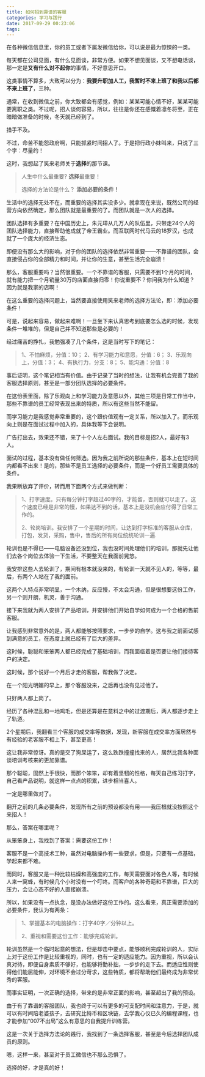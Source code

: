 ```yaml
---
title: 如何招到靠谱的客服
categories: 学习与践行
date: 2017-09-29 00:23:06
tags:
---
```

在各种微信信息里，你的员工或者下属发微信给你，可以说是最为惊悚的一类。

每天都在公司见面，有什么见面谈，非常方便。如果不想见面谈，又不想电话谈，那一定是**又有什么对不起你**的事情，不好意思开口。

这类事情不算多，大致可以分为：**我要升职加人工，我暂时不来上班了和我以后都不来上班了**，三种。

通常，在收到微信之前，你大致都会有感觉，例如：某某可能心情不好，某某可能要离职之类。不过呢，招人谈何容易，所以，往往是你还在感慨着凛冬将至，正在暗暗做准备的时候，冬天就已经到了。

措手不及。
<!--more-->
不过，命苦不能怨政府啊，只能抓紧时间招人了。于是把行政小妹叫来，只说了三个字：尽量约！

这时，我想起了笑来老师关于**选择**的那节课。

> 人生中什么最重要?
**选择**最重要！
>
>选择的方法论是什么？
**添加必要的条件！**

生活中的选择无处不在，而重要的选择其实没多少。就拿现在来说，既然公司的经营方向依然确定，那么团队就是最重要的了。而团队就是一次人的选择。

团队选择有多重要？在中国历史上，朱元璋从几万人的队伍里，只带走24个人的团队选择能力，直接帮助他成就了帝王霸业。而互联网时代马云的18罗汉，也成就了一个庞大的经济生态。

即便没有那么大的影响，对于你的团队的选择依然非常重要——不靠谱的团队，会直接侵占你的全部精力和时间，并让你的生意，甚至生活完全崩溃！

那么，客服重要吗？当然很重要。一个不靠谱的客服，只需要不到1个月的时间，就有能力把一个月销量30万的店面直接归零！你说重要不？你问我为什么知道？因为就是我家的店啊！

在这么重要的选择问题上，当然要直接使用笑来老师的选择方法论，即：添加必要条件！

可是，说起来容易，做起来难啊！一旦坐下来认真思考到底要怎么选的时候，发现条件一堆堆的，但是自己并不知道那些是必要的！

经过痛苦的挣扎，我勉强凑了几个条件，这是当时写下的笔记：

> 1、不怕麻烦，分值：10；
2、有学习能力和意愿，分值：6；
3、乐观向上，分值：3；
4、有执行力，分支：8；
5、能沟通：分值：8

事后证明，这个笔记相当有价值。由于记录了当时的想法，让我有机会完善了我的客服选择原则，甚至是一部分团队选择的必要条件。

在这份表里面，除了乐观向上和学习能力及意愿以外，其他三项是日常工作当中，那些不靠谱的员工经常表现出来的特质，所以有这些当然不能留。

而学习能力是我感觉非常重要的，这个跟价值观有一定关系，所以加入了。而乐观向上则是在面试过程中加入的，具体我等下会说明。

广告打出去，效果还不错，来了十个人左右面试。我的目标是招2人，最好有3人。

面试的过程，基本没有做任何筛选。因为我之前所说的那些条件，基本上在短时间内都看不出来！是的，那些不是员工选择的必要条件，而是一个好员工需要具体的条件。

我果断放弃了评价，转而用下面两个方式来做判断：

> 1、打字速度。只有每分钟打字超过40字的，才能留，否则就可以走了。这个速度已经是非常的慢，如果达不到的话，基本上是没机会应付得了日常工作的。
> 
> 2、轮岗培训。我安排了一个星期的时间，让达到打字标准的客服从仓库，打包，发货，采购，售中，售后的所有岗位统统轮训一遍.

轮训也是不得已——电脑设备还没到位，我也没时间处理他们的培训，那就先让他们去各个岗位去体验一下生活，不要整天在我面前晃悠。

我安排这些人去轮训了，期间有根本就没来的，有轮训一天就不见人的，等等，最后，有两个人站在了我的面前。

这两个人特点非常明显，一个木纳，反应慢，不太会沟通，但是很想要这份工作，另一个则开朗，机灵，善于沟通。

接下来我就为两人安排了产品培训，并安排他们开始自学如何成为一个合格的售前客服。

让我感到非常意外的是，两人都能够按照要求，一步步的自学。这与我之前面试感到满意的员工，在态度上就已经有了巨大的差异。

这时候，聪聪和笨笨两人都已经完成了基础培训，而我面临着是否要让他们接待客户的决定。

这时候，那个说好一个月后才走的客服，帮我做了决定。

在一个阳光明媚的早上，那个客服没来，之后再也没有见过他了。

只好两人都上岗了。

经历了各种混乱和一地鸡毛，但是还算是在意料之中的过渡期后，两人都逐步走上了轨道。

2个星期后，我翻看三个客服的成交率等数据，发现，新客服在成交率方面居然与有经验的老客服不相上下，甚至更高！

这让我非常惊讶。真的是交了狗屎运了，这么跌跌撞撞找来的人，居然比我各种面谈培训考核来的更加靠谱。

那个聪聪，固然上手很快，而那个笨笨，却有着坚韧的性格，每天自己练习打字，自己看产品说明，就这样一点点的积累，进步相当喜人。

一定是哪里做对了。

翻开之前的几条必要条件，发现所有之前的预设都没有用——我压根就没按照这个来招人！

那么，答案在哪里呢？

从笨笨身上，我找到了答案：需要这份工作！

客服不是一个高技术工种，虽然对电脑操作有一些要求，但是，只要有一点基础，学起来都不难。

而同时，客服又是一种比较枯燥和高强度的工作，每天需要面对各色人等，有时候人来一窝蜂，有时候几个小时没有一个叮咚。而客户的各种奇葩和不靠谱，巨大的压力，会让心态不好的人直接崩溃。

所以，如果没有一点执念，是没办法做好这份工作的。这么看来，真正需要添加的必要条件，我认为有两条：

> 1、掌握基本的电脑操作：打字40字／分钟以上。
> 
> 2、重视和需要这份工作：能够完成轮训。

轮训虽然是一个临时起意的想法，但是却击中要点，能够顺利完成轮训的人，实际上对于这份工作是比较重视的，同时，也有一定的适应能力。因为重视，所以会认真对待，即便自身素质不够好，也能够将勤补拙，一步步的走下去。而适应性则使得他们能屈能伸，对环境不会过分苛求，这些特质，都将帮助他们最终成为非常优秀的客服。

而事实证明，一次正确的选择，带来的是非常正面的影响，甚至超出了我的预设。

由于有了靠谱的客服团队，我也终于可以有更多的可支配时间和注意力，于是，就可以有时间陪老婆孩子，去研究比特币和区块链，去学我心仪已久的编程课程，也才能参加“007不出局”这么有意思的自我提升训练营。

这是一次关于选择方法论的践行，我找到了一条选择客服，甚至是今后选择团队成员的原则。

嗯，这样一来，甚至对于员工微信也不那么恐惧了。

选择的好，才是真的好！